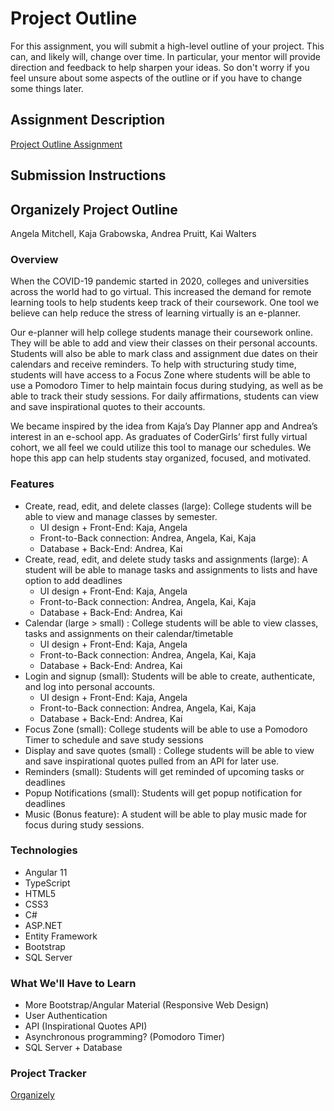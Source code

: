 # Project Outline
For this assignment, you will submit a high-level outline of your project. This can, and likely will, change over time. In particular, your mentor will provide direction and feedback to help sharpen your ideas. So don't worry if you feel unsure about some aspects of the outline or if you have to change some things later.

## Assignment Description
[Project Outline Assignment](https://education.launchcode.org/liftoff/modules/assignments/project-outline)

## Submission Instructions

## Organizely Project Outline

Angela Mitchell, Kaja Grabowska, Andrea Pruitt, Kai Walters

### Overview
When the COVID-19 pandemic started in 2020, colleges and universities across the world had to go virtual. This increased the demand for remote learning tools to help students keep track of their coursework. One tool we believe can help reduce the stress of learning virtually is an e-planner.

Our e-planner will help college students manage their coursework online. They will be able to add and view their classes on their personal accounts. Students will also be able to mark class and assignment due dates on their calendars and receive reminders. To help with structuring study time, students will have access to a Focus Zone where students will be able to use a Pomodoro Timer to help maintain focus during studying, as well as be able to track their study sessions. For daily affirmations, students can view and save inspirational quotes to their accounts.

We became inspired by the idea from Kaja’s Day Planner app and Andrea’s interest in an e-school app. As graduates of CoderGirls’ first fully virtual cohort, we all feel we could utilize this tool to manage our schedules. We hope this app can help students stay organized, focused, and motivated.

### Features
* Create, read, edit, and delete classes (large): College students will be able to view and manage classes by semester.
  * UI design + Front-End: Kaja, Angela
  * Front-to-Back connection: Andrea, Angela, Kai, Kaja
  * Database + Back-End: Andrea, Kai
* Create, read, edit, and delete study tasks and assignments (large): A student will be able to manage tasks and assignments to lists and have option to add deadlines
  * UI design + Front-End: Kaja, Angela
  * Front-to-Back connection: Andrea, Angela, Kai, Kaja
  * Database + Back-End: Andrea, Kai
* Calendar (large > small) : College students will be able to view classes, tasks and assignments on their calendar/timetable
  * UI design + Front-End: Kaja, Angela
  * Front-to-Back connection: Andrea, Angela, Kai, Kaja
  * Database + Back-End: Andrea, Kai
* Login and signup (small): Students will be able to create, authenticate, and log into personal accounts.
  * UI design + Front-End: Kaja, Angela
  * Front-to-Back connection: Andrea, Angela, Kai, Kaja
  * Database + Back-End: Andrea, Kai
* Focus Zone (small): College students will be able to use a Pomodoro Timer to schedule and save study sessions
* Display and save quotes (small) : College students will be able to view and save inspirational quotes pulled from an API for later use.
* Reminders (small): Students will get reminded of upcoming tasks or deadlines
* Popup Notifications (small): Students will get popup notification for deadlines
* Music (Bonus feature): A student will be able to play music made for focus during study sessions.

### Technologies
* Angular 11
* TypeScript
* HTML5
* CSS3
* C#
* ASP.NET
* Entity Framework
* Bootstrap
* SQL Server

### What We'll Have to Learn
* More Bootstrap/Angular Material (Responsive Web Design)
* User Authentication
* API (Inspirational Quotes API)
* Asynchronous programming? (Pomodoro Timer)
* SQL Server + Database

### Project Tracker
[Organizely](https://trello.com/b/WxO8M2DZ/organizely-studium-project-2021)

